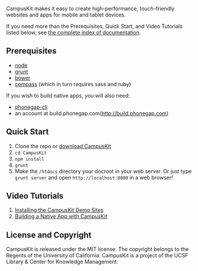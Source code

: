 CampusKit makes it easy to create high-performance, touch-friendly websites and apps for mobile and tablet devices. 

If you need more than the Prerequisites, Quick Start, and Video Tutorials listed below, see [the complete index of documentation](https://github.com/Trott/CampusKit/wiki).

Prerequisites
-

* [node](http://nodejs.org/download/)
* [grunt](http://gruntjs.com/getting-started)
* [bower](http://bower.io/)
* [compass](http://compass-style.org/install/) (which in turn requires sass and ruby)

If you wish to build native apps, you will also need:

* [phonegap-cli](https://github.com/mwbrooks/phonegap-cli)
* an account at build.phonegap.com(http://build.phonegap.com)

Quick Start
-

1. Clone the repo or [download CampusKit](https://github.com/Trott/CampusKit/tags)
2. `cd CampusKit`
3. `npm install`
4. `grunt`
5. Make the `/htdocs` directory your docroot in your web server. Or just type `grunt server` and open `http://localhost:8000` in a web browser!

Video Tutorials
-

1. [Installing the CampusKit Demo Sites](http://www.youtube.com/watch?v=7AmiQxh_ETM)
2. [Building a Native App with CampusKit](http://www.youtube.com/watch?v=ARKt6licNK8)

License and Copyright
-

CampusKit is released under the MIT license. The copyright belongs to the Regents of the University of California. CampusKit is a project of the UCSF Library & Center for Knowledge Management.



